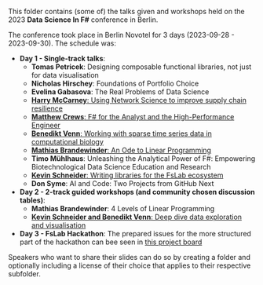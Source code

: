 This folder contains (some of) the talks given and workshops held on the 2023 **Data Science In F#** conference in Berlin.

The conference took place in Berlin Novotel for 3 days (2023-09-28 - 2023-09-30). The schedule was:
- **Day 1 - Single-track talks**:
  - **Tomas Petricek**: Designing composable functional libraries, not just for data visualisation
  - **Nicholas Hirschey**: Foundations of Portfolio Choice
  - **Evelina Gabasova**: The Real Problems of Data Science
  - [**Harry McCarney**: Using Network Science to improve supply chain resilience](./using_network_science_to_improve_supply_chain_resilience)
  - [**Matthew Crews**: F# for the Analyst and the High-Performance Engineer](./fsharp_for_the_analyst_and_the_high_performance_engineer)
  - [**Benedikt Venn**: Working with sparse time series data in computational biology](./working_with_sparse_time_series_data_in_computational_biology)
  - [**Mathias Brandewinder**: An Ode to Linear Programming](./an_ode_to_linear_programming)
  - **Timo Mühlhaus**: Unleashing the Analytical Power of F#: Empowering Biotechnological Data Science Education and Research
  - [**Kevin Schneider**: Writing libraries for the FsLab ecosystem](./writing_libraries_for_the_fslab_ecosystem_Kevin_Schneider)
  - **Don Syme**: AI and Code: Two Projects from GitHub Next
- **Day 2 - 2-track guided workshops (and community chosen discussion tables)**:
  - **Mathias Brandewinder**: 4 Levels of Linear Programming
  - [**Kevin Schneider and Benedikt Venn**: Deep dive data exploration and visualisation](https://github.com/bvenn/brewing-discoveries-workshop)
-  **Day 3  - FsLab Hackathon**: The prepared issues for the more structured part of the hackathon can bee seen in [this project board](https://github.com/orgs/fslaborg/projects/6)  

Speakers who want to share their slides can do so by creating a folder and optionally including a license of their choice that applies to their respective subfolder. 

